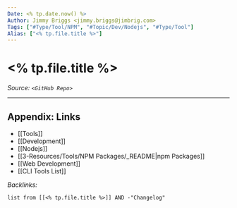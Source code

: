 ```yaml
---
Date: <% tp.date.now() %>
Author: Jimmy Briggs <jimmy.briggs@jimbrig.com>
Tags: ["#Type/Tool/NPM", "#Topic/Dev/Nodejs", "#Type/Tool"]
Alias: ["<% tp.file.title %>"]
---
```


# <% tp.file.title %>

*Source: `<GitHub Repo>`*

***

## Appendix: Links

- [[Tools]]
- [[Development]]
- [[Nodejs]]
- [[3-Resources/Tools/NPM Packages/_README|npm Packages]]
- [[Web Development]]
- [[CLI Tools List]]


*Backlinks:*

```dataview
list from [[<% tp.file.title %>]] AND -"Changelog"
```
